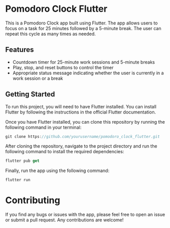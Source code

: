 # Pomodoro Clock Flutter
This is a Pomodoro Clock app built using Flutter. The app allows users to focus on a task for 25 minutes followed by a 5-minute break. The user can repeat this cycle as many times as needed.

##  Features
- Countdown timer for 25-minute work sessions and 5-minute breaks
- Play, stop, and reset buttons to control the timer
- Appropriate status message indicating whether the user is currently in a work session or a break

## Getting Started
To run this project, you will need to have Flutter installed. You can install Flutter by following the instructions in the official Flutter documentation.

Once you have Flutter installed, you can clone this repository by running the following command in your terminal:

```dart
git clone https://github.com/yourusername/pomodoro_clock_flutter.git
```
After cloning the repository, navigate to the project directory and run the following command to install the required dependencies:

```dart
flutter pub get
```
Finally, run the app using the following command:

```dart
flutter run
```
# Contributing
If you find any bugs or issues with the app, please feel free to open an issue or submit a pull request. Any contributions are welcome!
